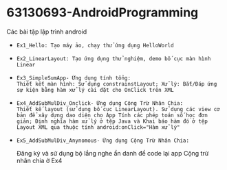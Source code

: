 # 63130693-AndroidProgramming
Các bài tập lập trình android

  - 	Ex1_Hello: Tạo máy ảo, chạy thử ứng dụng HelloWorld
  - 	Ex2_LinearLayout: Tạo ứng dụng thử nghiệm, demo bố cục màn hình Linear
  - 	Ex3_SimpleSumApp- Ứng dụng tính tổng:   
        Thiết kết màn hình: Sử dụng constrainstLayout; Xử lý: Bắt/Đáp ứng sự kiện bằng hàm xử lý cài đặt cho OnClick trên XML
  - 	Ex4_AddSubMulDiv_Onclick- Ứng dụng Cộng Trừ Nhân Chia:
        Thiết kế layout (sử dụng bố cục LinearLayout). Sử dụng các view cơ bản để xây dựng dao diện cho App Tính các phép toán số học đơn giản; Định nghĩa hàm xử lý ở tệp Java và Khai báo hàm đó ở tệp Layout XML qua thuộc tính android:onClick="Hàm xử lý"
  - 	Ex5_AddSubMulDiv_Anynomous- Ứng dụng Cộng Trừ Nhân Chia:
    Đăng ký và sử dụng bộ lắng nghe ẩn danh để code lại app Cộng trừ nhân chia ở Ex4
